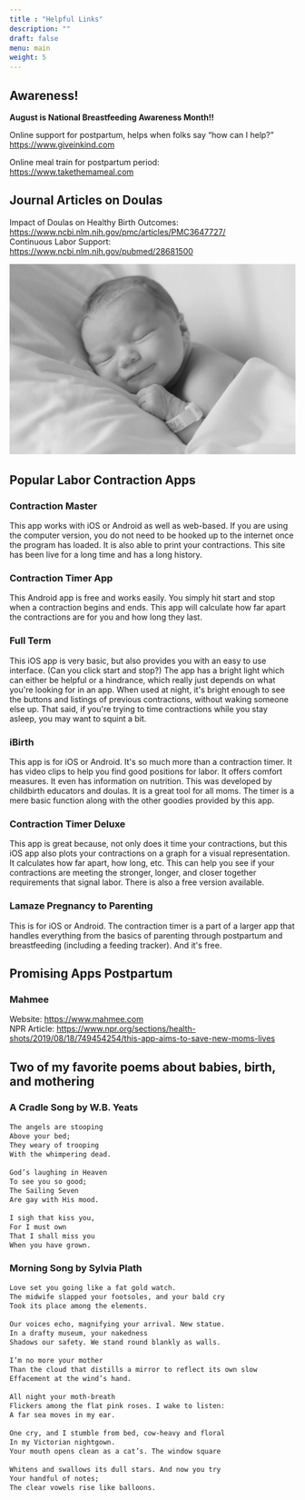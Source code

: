 ```yaml
---
title : "Helpful Links"
description: ""
draft: false
menu: main
weight: 5
---
```



## Awareness!

**August is National Breastfeeding Awareness Month!!**

Online support for postpartum, helps when folks say “how can I help?”  
https://www.giveinkind.com  

Online meal train for postpartum period:  
https://www.takethemameal.com  

## Journal Articles on Doulas

Impact of Doulas on Healthy Birth Outcomes: https://www.ncbi.nlm.nih.gov/pmc/articles/PMC3647727/  
Continuous Labor Support: https://www.ncbi.nlm.nih.gov/pubmed/28681500  

![](/images/newborn-sleeping.png#center)

## Popular Labor Contraction Apps

### Contraction Master

This app works with iOS or Android as well as web-based. If
you are using the computer version, you do not need to be hooked up to the
internet once the program has loaded. It is also able to print your
contractions. This site has been live for a long time and has a long history.

### Contraction Timer App

This Android app is free and works easily. You simply
hit start and stop when a contraction begins and ends. This app will calculate
how far apart the contractions are for you and how long they last.

### Full Term

This iOS app is very basic, but also provides you with an easy to
use interface. (Can you click start and stop?) The app has a bright light which
can either be helpful or a hindrance, which really just depends on what you're
looking for in an app. When used at night, it's bright enough to see the
buttons and listings of previous contractions, without waking someone else up.
That said, if you're trying to time contractions while you stay asleep, you may
want to squint a bit.

### iBirth

This app is for iOS or Android. It's so much more than a contraction
timer. It has video clips to help you find good positions for labor. It offers
comfort measures. It even has information on nutrition. This was developed by
childbirth educators and doulas. It is a great tool for all moms. The timer is
a mere basic function along with the other goodies provided by this app.

### Contraction Timer Deluxe

This app is great because, not only does it time your
contractions, but this iOS app also plots your contractions on a graph for a
visual representation. It calculates how far apart, how long, etc. This can
help you see if your contractions are meeting the stronger, longer, and closer
together requirements that signal labor. There is also a free version
available.

### Lamaze Pregnancy to Parenting

This is for iOS or Android. The contraction timer is a part of a larger app
that handles everything from the basics of parenting through postpartum and
breastfeeding (including a feeding tracker).  And it's free.

## Promising Apps Postpartum

### Mahmee

Website: https://www.mahmee.com  
NPR Article: https://www.npr.org/sections/health-shots/2019/08/18/749454254/this-app-aims-to-save-new-moms-lives

## Two of my favorite poems about babies, birth, and mothering

### A Cradle Song by W.B. Yeats

    The angels are stooping
    Above your bed;
    They weary of trooping
    With the whimpering dead.

    God’s laughing in Heaven
    To see you so good;
    The Sailing Seven
    Are gay with His mood.

    I sigh that kiss you,
    For I must own
    That I shall miss you
    When you have grown.

### Morning Song by Sylvia Plath

    Love set you going like a fat gold watch.
    The midwife slapped your footsoles, and your bald cry   
    Took its place among the elements.

    Our voices echo, magnifying your arrival. New statue.
    In a drafty museum, your nakedness
    Shadows our safety. We stand round blankly as walls.

    I’m no more your mother
    Than the cloud that distills a mirror to reflect its own slow
    Effacement at the wind’s hand.

    All night your moth-breath
    Flickers among the flat pink roses. I wake to listen:
    A far sea moves in my ear.

    One cry, and I stumble from bed, cow-heavy and floral
    In my Victorian nightgown.
    Your mouth opens clean as a cat’s. The window square

    Whitens and swallows its dull stars. And now you try
    Your handful of notes;
    The clear vowels rise like balloons.
